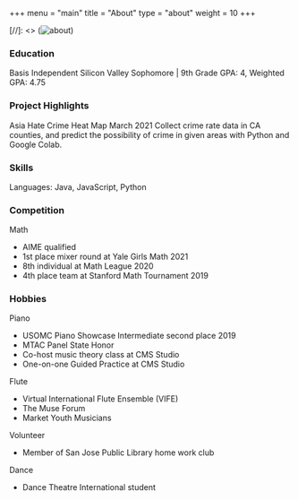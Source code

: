 +++
menu = "main"
title = "About"
type = "about"
weight = 10
+++

[//]: <> (![about](../images/mac.jpg))
### Education
Basis Independent Silicon Valley
Sophomore | 9th Grade GPA: 4, Weighted GPA: 4.75

### Project Highlights
Asia Hate Crime Heat Map 								March 2021
Collect crime rate data in CA counties, and predict the possibility of crime in given areas with Python and Google Colab.

### Skills
Languages: Java, JavaScript, Python

### Competition
Math
- AIME qualified
- 1st place mixer round at Yale Girls Math 2021
- 8th individual at Math League 2020
- 4th place team at Stanford Math Tournament 2019

### Hobbies
Piano
- USOMC Piano Showcase Intermediate second place 2019
- MTAC Panel State Honor
- Co-host music theory class at CMS Studio
- One-on-one Guided Practice at CMS Studio

Flute
- Virtual International Flute Ensemble (VIFE)
- The Muse Forum
-  Market Youth Musicians

Volunteer
- Member of San Jose Public Library home work club

Dance
- Dance Theatre International student
